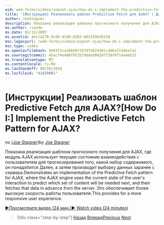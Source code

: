 ```yaml
---
uid: web-forms/videos/aspnet-ajax/how-do-i-implement-the-predictive-fetch-pattern-for-ajax
title: '[Инструкции] Реализовать шаблон Predictive Fetch для AJAX? | Документы Майкрософт'
author: JoeStagner
description: Показана реализация шаблона прогнозного получения для AJAX, где модуль AJAX использует текущее состояние взаимодействия с пользователем для прогнозирования ч...
ms.author: riande
ms.date: 02/13/2007
ms.assetid: 4ecca278-0cd6-4198-8382-802359b30120
msc.legacyurl: /web-forms/videos/aspnet-ajax/how-do-i-implement-the-predictive-fetch-pattern-for-ajax
msc.type: video
ms.openlocfilehash: 9403f2ca18660f257d7d624301cd66a7234ba7a2
ms.sourcegitcommit: 45ac74e400f9f2b7dbded66297730f6f14a4eb25
ms.translationtype: MT
ms.contentlocale: ru-RU
ms.lasthandoff: 08/16/2018
ms.locfileid: "41829001"
---
```

<a name="how-do-i-implement-the-predictive-fetch-pattern-for-ajax"></a><span data-ttu-id="7f2d6-104">[Инструкции] Реализовать шаблон Predictive Fetch для AJAX?</span><span class="sxs-lookup"><span data-stu-id="7f2d6-104">[How Do I:] Implement the Predictive Fetch Pattern for AJAX?</span></span>
====================
<span data-ttu-id="7f2d6-105">по [(Joe Stagner)](https://github.com/JoeStagner)</span><span class="sxs-lookup"><span data-stu-id="7f2d6-105">by [Joe Stagner](https://github.com/JoeStagner)</span></span>

<span data-ttu-id="7f2d6-106">Показана реализация шаблона прогнозного получения для AJAX, где модуль AJAX использует текущее состояние взаимодействия с пользователем для прогнозирования того, какой набор содержимого, он понадобится Далее, а затем производит выборку данных заранее с сервера.</span><span class="sxs-lookup"><span data-stu-id="7f2d6-106">Demonstrates an implementation of the Predictive Fetch pattern for AJAX, where the AJAX engine uses the current state of the user's interaction to predict which set of content will be needed next, and then fetches that data in advance from the server.</span></span> <span data-ttu-id="7f2d6-107">Это обеспечивает более высокую скорость работы пользователя.</span><span class="sxs-lookup"><span data-stu-id="7f2d6-107">This provides for a more responsive user experience.</span></span>

[<span data-ttu-id="7f2d6-108">&#9654;Просмотрите видео (24 мин.)</span><span class="sxs-lookup"><span data-stu-id="7f2d6-108">&#9654; Watch video (24 minutes)</span></span>](https://channel9.msdn.com/Blogs/ASP-NET-Site-Videos/how-do-i-implement-the-predictive-fetch-pattern-for-ajax)

> [!div class="step-by-step"]
> <span data-ttu-id="7f2d6-109">[Назад](how-do-i-use-the-aspnet-ajax-timer-control.md)
> [Вперед](how-do-i-implement-the-ajax-paging-pattern.md)</span><span class="sxs-lookup"><span data-stu-id="7f2d6-109">[Previous](how-do-i-use-the-aspnet-ajax-timer-control.md)
[Next](how-do-i-implement-the-ajax-paging-pattern.md)</span></span>

